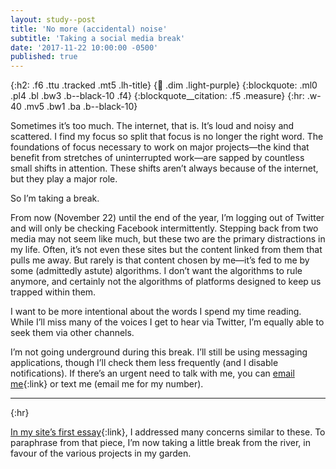 ```yaml
---
layout: study--post
title: 'No more (accidental) noise'
subtitle: 'Taking a social media break'
date: '2017-11-22 10:00:00 -0500'
published: true
---
```


{:h2: .f6 .ttu .tracked .mt5 .lh-title}
{:link: .dim .light-purple}
{:blockquote: .ml0 .pl4 .bl .bw3 .b--black-10 .f4}
{:blockquote__citation: .f5 .measure}
{:hr: .w-40 .mv5 .bw1 .ba .b--black-10}

Sometimes it’s too much. The internet, that is. It’s loud and noisy and scattered. I find my focus so split that focus is no longer the right word. The foundations of focus necessary to work on major projects—the kind that benefit from stretches of uninterrupted work—are sapped by countless small shifts in attention. These shifts aren’t always because of the internet, but they play a major role.

So I’m taking a break.

From now (November 22) until the end of the year, I’m logging out of Twitter and will only be checking Facebook intermittently. Stepping back from two media may not seem like much, but these two are the primary distractions in my life. Often, it’s not even these sites but the content linked from them that pulls me away. But rarely is that content chosen by me—it’s fed to me by some (admittedly astute) algorithms. I don’t want the algorithms to rule anymore, and certainly not the algorithms of platforms designed to keep us trapped within them.

I want to be more intentional about the words I spend my time reading. While I’ll miss many of the voices I get to hear via Twitter, I’m equally able to seek them via other channels.

I’m not going underground during this break. I’ll still be using messaging applications, though I’ll check them less frequently (and I disable notifications). If there’s an urgent need to talk with me, you can [email me](mailto:lucas@lucascherkewski.com){:link} or text me (email me for my number).

***
{:hr}

[In my site’s first essay](https://lucascherkewski.com/study/manifesto/){:link}, I addressed many concerns similar to these. To paraphrase from that piece, I’m now taking a little break from the river, in favour of the various projects in my garden.
